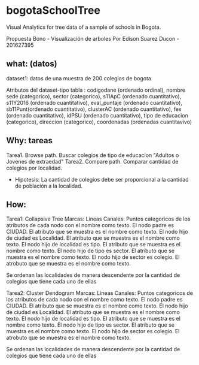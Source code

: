 # bogotaSchoolTree
Visual Analytics for tree data of a sample of schools in Bogota.

Propuesta Bono  - Visualización de arboles
Por Edison Suarez Ducon - 201627395

what: (datos)
-------------------------

dataset1: datos de una muestra de 200 colegios de bogota

Atributos del dataset-tipo tabla :
codigodane (ordenado ordinal),
nombre sede (categorico),
sector (categorico),
s11ApC (ordenado cuantitativo),
s11Y2016 (ordenado cuantitativo),
eval_puntaje (ordenado cuantitativo),
sb11Punt(ordenado cuantitativo),
clusterAC (ordenado cuantitativo),
fex (ordenado cuantitativo),
idPSU (ordenado cuantitativo),
tipo de educacion (categorico),
direccion (categorico),
coordenadas (ordenadas cuantitavivo)

Why: tareas
------------------------
Tarea1. Browse path. Buscar colegios de tipo de educacion "Adultos o Jovenes de extraedad"
Tarea2. Compare path. Comparar cantidad de colegios por localidad.

- Hipotesis: La cantidad de colegios debe ser proporcional a la cantidad de población a la localidad.

How:
------------------------
Tarea1: Collapsive Tree
Marcas: Lineas
Canales:
Puntos categoricos de los atributos de cada nodo con el nombre como texto.
El nodo padre es CIUDAD. El atributo que se muestra es el nombre como texto.
El nodo hijo de ciudad es Localidad. El atributo que se muestra es el nombre como texto.
El nodo hijo de localidad es tipo. El atributo que se muestra es el nombre como texto.
El nodo hijo de tipo es sector. El atributo que se muestra es el nombre como texto.
El nodo hijo de sector es colegio. El atrobuto que se muestra es el nombre como texto.

Se ordenan las localidades de manera descendente por la cantidad de colegios que tiene cada uno de ellas

Tarea2: Cluster Dendogram
Marcas: Lineas
Canales:
Puntos categoricos de los atributos de cada nodo con el nombre como texto.
El nodo padre es CIUDAD. El atributo que se muestra es el nombre como texto.
El nodo hijo de ciudad es Localidad. El atributo que se muestra es el nombre como texto.
El nodo hijo de localidad es tipo. El atributo que se muestra es el nombre como texto.
El nodo hijo de tipo es sector. El atributo que se muestra es el nombre como texto.
El nodo hijo de sector es colegio. El atrobuto que se muestra es el nombre como texto.

Se ordenan las localidades de manera descendente por la cantidad de colegios que tiene cada uno de ellas
